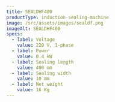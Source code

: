 ```yaml
---
title: SEALDHF400
productType: induction-sealing-machine
image: /src/assets/images/sealdf.png
imageAlt: SEALDHF400
specs:
  - label: Voltage
    value: 220 V, 1-phase
  - label: Power
    value: 0.4 kW
  - label: Sealing length
    value: 400 mm
  - label: Sealing width
    value: 10 mm
  - label: Net weight
    value: 16 Kg
---
```

